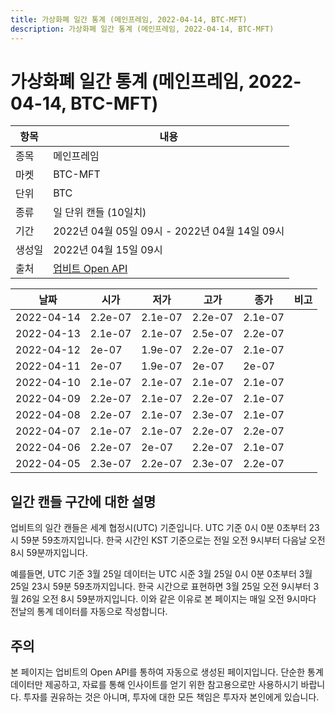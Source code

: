 ```yaml
---
title: 가상화폐 일간 통계 (메인프레임, 2022-04-14, BTC-MFT)
description: 가상화폐 일간 통계 (메인프레임, 2022-04-14, BTC-MFT)
---
```



가상화폐 일간 통계 (메인프레임, 2022-04-14, BTC-MFT)
===

|항목|내용|
|--|--|
|종목|메인프레임|
|마켓|BTC-MFT|
|단위|BTC|
|종류|일 단위 캔들 (10일치)|
|기간|2022년 04월 05일 09시 - 2022년 04월 14일 09시|
|생성일|2022년 04월 15일 09시|
|출처|[업비트 Open API](https://docs.upbit.com)|


|날짜|시가|저가|고가|종가|비고|
|--|--|--|--|--|--|
|2022-04-14|2.2e-07|2.1e-07|2.2e-07|2.1e-07|    |
|2022-04-13|2.1e-07|2.1e-07|2.5e-07|2.2e-07|    |
|2022-04-12|2e-07|1.9e-07|2.2e-07|2.1e-07|    |
|2022-04-11|2e-07|1.9e-07|2e-07|2e-07|    |
|2022-04-10|2.1e-07|2.1e-07|2.1e-07|2.1e-07|    |
|2022-04-09|2.2e-07|2.1e-07|2.2e-07|2.1e-07|    |
|2022-04-08|2.2e-07|2.1e-07|2.3e-07|2.1e-07|    |
|2022-04-07|2.1e-07|2.1e-07|2.2e-07|2.2e-07|    |
|2022-04-06|2.2e-07|2e-07|2.2e-07|2.1e-07|    |
|2022-04-05|2.3e-07|2.2e-07|2.3e-07|2.2e-07|    |


일간 캔들 구간에 대한 설명
---


업비트의 일간 캔들은 세계 협정시(UTC) 기준입니다. 
UTC 기준 0시 0분 0초부터 23시 59분 59초까지입니다. 
한국 시간인 KST 기준으로는 전일 오전 9시부터 다음날 오전 8시 59분까지입니다. 


예를들면, UTC 기준 3월 25일 데이터는 UTC 시준 3월 25일 0시 0분 0초부터 3월 25일 23시 59분 59초까지입니다. 
한국 시간으로 표현하면 3월 25일 오전 9시부터 3월 26일 오전 8시 59분까지입니다. 
이와 같은 이유로 본 페이지는 매일 오전 9시마다 전날의 통계 데이터를 자동으로 작성합니다. 


주의
---


본 페이지는 업비트의 Open API를 통하여 자동으로 생성된 페이지입니다. 
단순한 통계 데이터만 제공하고, 자료를 통해 인사이트를 얻기 위한 참고용으로만 사용하시기 바랍니다. 
투자를 권유하는 것은 아니며, 투자에 대한 모든 책임은 투자자 본인에게 있습니다. 
